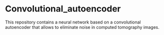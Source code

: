 # Convolutional_autoencoder
This repository contains a neural network based on a convolutional autoencoder that allows to eliminate noise in computed tomography images.
